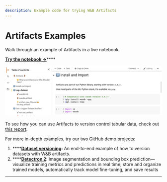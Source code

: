 ```yaml
---
description: Example code for trying W&B Artifacts
---
```


# Artifacts Examples

Walk through an example of Artifacts in a live notebook.

[**Try the notebook →**](https://colab.research.google.com/github/wandb/examples/blob/master/colabs/wandb-artifacts/Pipeline\_Versioning\_with\_W%26B\_Artifacts.ipynb)****

![](../../.gitbook/assets/artifacts-colab-notebook.png)

To see how you can use Artifacts to version control tabular data, check out [this report](http://wandb.me/TBV-Dedup).

For more in-depth examples, try our two GitHub demo projects:

1. ****[**Dataset versioning**](https://github.com/wandb/artifacts-examples/tree/master/dataset-versioning)**:** An end-to-end example of how to version datasets with W\&B artifacts.
2. ****[**Detectron 2**](https://github.com/wandb/artifacts-examples/tree/master/detectron2): Image segmentation and bounding box prediction— visualize training metrics and predictions in real time, store and organize trained models, automatically track model fine-tuning, and save results

****
